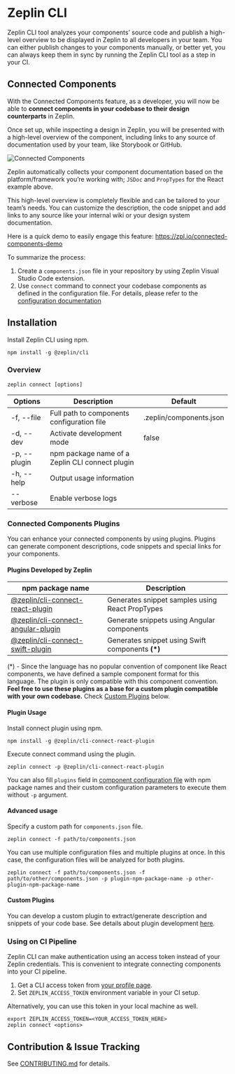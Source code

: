 # Zeplin CLI
Zeplin CLI tool analyzes your components’ source code and publish a high-level overview to be displayed in Zeplin to all developers in your team. You can either publish changes to your components manually, or better yet, you can always keep them in sync by running the Zeplin CLI tool as a step in your CI.

## Connected Components

With the Connected Components feature, as a developer, you will now be able to **connect components in your codebase to their design counterparts** in Zeplin.

Once set up, while inspecting a design in Zeplin, you will be presented with a high-level overview of the component, including links to any source of documentation used by your team, like Storybook or GitHub.

![Connected Components](https://miro.medium.com/max/3200/1*IDi1X6Ton2SKPmiI805g1Q@2x.png)

Zeplin automatically collects your component documentation based on the platform/framework you’re working with; `JSDoc` and `PropTypes` for the React example above.

This high-level overview is completely flexible and can be tailored to your team’s needs. You can customize the description, the code snippet and add links to any source like your internal wiki or your design system documentation.

Here is a quick demo to easily engage this feature: https://zpl.io/connected-components-demo

To summarize the process:
1. Create a `components.json` file in your repository by using Zeplin Visual Studio Code extension.
2. Use `connect` command to connect your codebase components as defined in the configuration file. For details, please refer to the [configuration documentation](./docs/cli.componentconfigfile.md)
## Installation

Install Zeplin CLI using npm.

```
npm install -g @zeplin/cli
```

### Overview

```
zeplin connect [options]
```

| Options               | Description                                     | Default                 |
|-----------------------|-------------------------------------------------|-------------------------|
| -f, --file <file>     | Full path to components configuration file      | .zeplin/components.json |
| -d, --dev             | Activate development mode                       | false                   |
| -p, --plugin <plugin> | npm package name of a Zeplin CLI connect plugin |                         |
| -h, --help            | Output usage information                        |                         |
| --verbose             | Enable verbose logs                             |                         |

### Connected Components Plugins

You can enhance your connected components by using plugins. Plugins can generate component descriptions, code snippets and special links for your components.

#### Plugins Developed by Zeplin

| npm package name                                                                           | Description                                         |
|------------------------------------------------------------------------------------------- |-----------------------------------------------------|
| [@zeplin/cli-connect-react-plugin](https://github.com/zeplin/cli-connect-react-plugin)     | Generates snippet samples using React PropTypes     |
| [@zeplin/cli-connect-angular-plugin](https://github.com/zeplin/cli-connect-angular-plugin) | Generate snippets using Angular components          |
| [@zeplin/cli-connect-swift-plugin](https://github.com/zeplin/cli-connect-swift-plugin)     | Generates snippet using Swift components **(*)**    |

(*) - Since the language has no popular convention of component like React components, we have defined a sample component format for this language.
The plugin is only compatible with this component convention. **Feel free to use these plugins as a base for a custom plugin compatible with your own codebase.**
Check [Custom Plugins](#custom-plugins) below.

#### Plugin Usage

Install connect plugin using npm.

```
npm install -g @zeplin/cli-connect-react-plugin
```

Execute connect command using the plugin.
```
zeplin connect -p @zeplin/cli-connect-react-plugin
```
You can also fill `plugins` field in [component configuration file](./docs/cli.componentconfigfile.plugins.md) with npm package names and their custom configuration parameters to execute them without `-p` argument.

#### Advanced usage
Specify a custom path for `components.json` file.

```
zeplin connect -f path/to/components.json
```

You can use multiple configuration files and multiple plugins at once. In this case, the configuration files will be analyzed for both plugins.

```
zeplin connect -f path/to/components.json -f path/to/other/components.json -p plugin-npm-package-name -p other-plugin-npm-package-name
```

#### Custom Plugins

You can develop a custom plugin to extract/generate description and snippets of your code base.
See details about plugin development [here](./PLUGIN.md).

### Using on CI Pipeline

Zeplin CLI can make authentication using an access token instead of your Zeplin credentials. This is convenient to integrate connecting components into your CI pipeline.

1. Get a CLI access token from [your profile page](https://beta.zeplin.io/profile/connectedapps).
2. Set `ZEPLIN_ACCESS_TOKEN` environment variable in your CI setup.

Alternatively, you can use this token in your local machine as well.
```
export ZEPLIN_ACCESS_TOKEN=<YOUR_ACCESS_TOKEN_HERE>
zeplin connect <options>
```

## Contribution & Issue Tracking
See [CONTRIBUTING.md](./CONTRIBUTING.md) for details.
